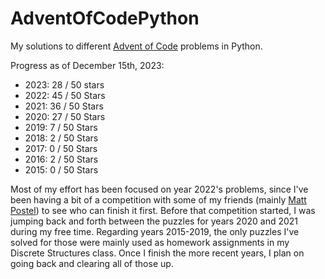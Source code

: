# AdventOfCodePython
My solutions to different [Advent of Code](https://adventofcode.com/) problems in Python.

Progress as of December 15th, 2023:
* 2023: 28 / 50 stars
* 2022: 45 / 50 Stars
* 2021: 36 / 50 Stars
* 2020: 27 / 50 Stars
* 2019:  7 / 50 Stars
* 2018:  2 / 50 Stars
* 2017:  0 / 50 Stars
* 2016:  2 / 50 Stars
* 2015:  0 / 50 Stars

Most of my effort has been focused on year 2022's problems, since I've been having a bit of a competition with some of my friends (mainly [Matt Postel](https://github.com/BadWolf22)) to see who can finish it first. Before that competition started, I was jumping back and forth between the puzzles for years 2020 and 2021 during my free time. Regarding years 2015-2019, the only puzzles I've solved for those were mainly used as homework assignments in my Discrete Structures class. Once I finish the more recent years, I plan on going back and clearing all of those up.
